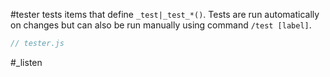 #tester tests items that define `_test|_test_*()`. Tests are run automatically on changes but can also be run manually using command `/test [label]`.

```js_removed:tester.js
// tester.js
```

#_listen